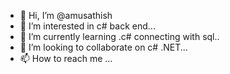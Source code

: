 - 👋 Hi, I’m @amusathish
- 👀 I’m interested in c# back end...
- 🌱 I’m currently learning .c# connecting with sql..
- 💞️ I’m looking to collaborate on c# .NET...
- 📫 How to reach me ...

<!---
amusathish/amusathish is a ✨ special ✨ repository because its `README.md` (this file) appears on your GitHub profile.
You can click the Preview link to take a look at your changes.
--->
